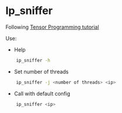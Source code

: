 # Ip_sniffer

Following [Tensor Programming tutorial](https://www.youtube.com/watch?v=-Jp7sabBCp4&list=PLJbE2Yu2zumDD5vy2BuSHvFZU0a6RDmgb)

Use:

- Help

```bash
    ip_sniffer -h
```

- Set number of threads

```bash
    ip_sniffer -j <number of threads> <ip>
```

- Call with default config

```bash
    ip_sniffer <ip>
```
